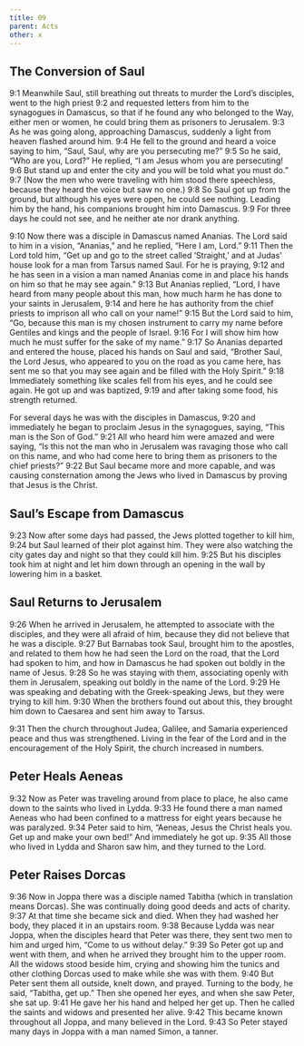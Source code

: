 ```yaml
---
title: 09
parent: Acts
other: x
---
```

## The Conversion of Saul

<a name="9:1">9:1</a> Meanwhile Saul, still breathing out threats to murder the Lord’s disciples, went to the high priest <a name="9:2">9:2</a> and requested letters from him to the synagogues in Damascus, so that if he found any who belonged to the Way, either men or women, he could bring them as prisoners to Jerusalem. <a name="9:3">9:3</a> As he was going along, approaching Damascus, suddenly a light from heaven flashed around him. <a name="9:4">9:4</a> He fell to the ground and heard a voice saying to him, “Saul, Saul, why are you persecuting me?” <a name="9:5">9:5</a> So he said, “Who are you, Lord?” He replied, “I am Jesus whom you are persecuting! <a name="9:6">9:6</a> But stand up and enter the city and you will be told what you must do.” <a name="9:7">9:7</a> (Now the men who were traveling with him stood there speechless, because they heard the voice but saw no one.) <a name="9:8">9:8</a> So Saul got up from the ground, but although his eyes were open, he could see nothing. Leading him by the hand, his companions brought him into Damascus. <a name="9:9">9:9</a> For three days he could not see, and he neither ate nor drank anything.

<a name="9:10">9:10</a> Now there was a disciple in Damascus named Ananias. The Lord said to him in a vision, “Ananias,” and he replied, “Here I am, Lord.” <a name="9:11">9:11</a> Then the Lord told him, “Get up and go to the street called ‘Straight,’ and at Judas’ house look for a man from Tarsus named Saul. For he is praying, <a name="9:12">9:12</a> and he has seen in a vision a man named Ananias come in and place his hands on him so that he may see again.” <a name="9:13">9:13</a> But Ananias replied, “Lord, I have heard from many people about this man, how much harm he has done to your saints in Jerusalem, <a name="9:14">9:14</a> and here he has authority from the chief priests to imprison all who call on your name!” <a name="9:15">9:15</a> But the Lord said to him, “Go, because this man is my chosen instrument to carry my name before Gentiles and kings and the people of Israel. <a name="9:16">9:16</a> For I will show him how much he must suffer for the sake of my name.” <a name="9:17">9:17</a> So Ananias departed and entered the house, placed his hands on Saul and said, “Brother Saul, the Lord Jesus, who appeared to you on the road as you came here, has sent me so that you may see again and be filled with the Holy Spirit.” <a name="9:18">9:18</a> Immediately something like scales fell from his eyes, and he could see again. He got up and was baptized, <a name="9:19">9:19</a> and after taking some food, his strength returned.

For several days he was with the disciples in Damascus, <a name="9:20">9:20</a> and immediately he began to proclaim Jesus in the synagogues, saying, “This man is the Son of God.” <a name="9:21">9:21</a> All who heard him were amazed and were saying, “Is this not the man who in Jerusalem was ravaging those who call on this name, and who had come here to bring them as prisoners to the chief priests?” <a name="9:22">9:22</a> But Saul became more and more capable, and was causing consternation among the Jews who lived in Damascus by proving that Jesus is the Christ.

## Saul’s Escape from Damascus

<a name="9:23">9:23</a> Now after some days had passed, the Jews plotted together to kill him, <a name="9:24">9:24</a> but Saul learned of their plot against him. They were also watching the city gates day and night so that they could kill him. <a name="9:25">9:25</a> But his disciples took him at night and let him down through an opening in the wall by lowering him in a basket.

## Saul Returns to Jerusalem

<a name="9:26">9:26</a> When he arrived in Jerusalem, he attempted to associate with the disciples, and they were all afraid of him, because they did not believe that he was a disciple. <a name="9:27">9:27</a> But Barnabas took Saul, brought him to the apostles, and related to them how he had seen the Lord on the road, that the Lord had spoken to him, and how in Damascus he had spoken out boldly in the name of Jesus. <a name="9:28">9:28</a> So he was staying with them, associating openly with them in Jerusalem, speaking out boldly in the name of the Lord. <a name="9:29">9:29</a> He was speaking and debating with the Greek-speaking Jews, but they were trying to kill him. <a name="9:30">9:30</a> When the brothers found out about this, they brought him down to Caesarea and sent him away to Tarsus.

<a name="9:31">9:31</a> Then the church throughout Judea, Galilee, and Samaria experienced peace and thus was strengthened. Living in the fear of the Lord and in the encouragement of the Holy Spirit, the church increased in numbers.

## Peter Heals Aeneas

<a name="9:32">9:32</a> Now as Peter was traveling around from place to place, he also came down to the saints who lived in Lydda. <a name="9:33">9:33</a> He found there a man named Aeneas who had been confined to a mattress for eight years because he was paralyzed. <a name="9:34">9:34</a> Peter said to him, “Aeneas, Jesus the Christ heals you. Get up and make your own bed!” And immediately he got up. <a name="9:35">9:35</a> All those who lived in Lydda and Sharon saw him, and they turned to the Lord.

## Peter Raises Dorcas

<a name="9:36">9:36</a> Now in Joppa there was a disciple named Tabitha (which in translation means Dorcas). She was continually doing good deeds and acts of charity. <a name="9:37">9:37</a> At that time she became sick and died. When they had washed her body, they placed it in an upstairs room. <a name="9:38">9:38</a> Because Lydda was near Joppa, when the disciples heard that Peter was there, they sent two men to him and urged him, “Come to us without delay.” <a name="9:39">9:39</a> So Peter got up and went with them, and when he arrived they brought him to the upper room. All the widows stood beside him, crying and showing him the tunics and other clothing Dorcas used to make while she was with them. <a name="9:40">9:40</a> But Peter sent them all outside, knelt down, and prayed. Turning to the body, he said, “Tabitha, get up.” Then she opened her eyes, and when she saw Peter, she sat up. <a name="9:41">9:41</a> He gave her his hand and helped her get up. Then he called the saints and widows and presented her alive. <a name="9:42">9:42</a> This became known throughout all Joppa, and many believed in the Lord. <a name="9:43">9:43</a> So Peter stayed many days in Joppa with a man named Simon, a tanner.

